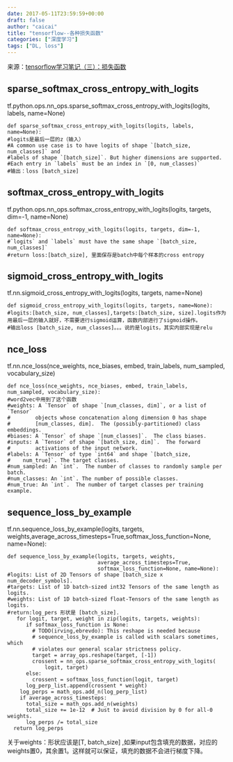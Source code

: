 ```yaml
---
date: 2017-05-11T23:59:59+00:00
draft: false
author: "caicai"
title: "tensorflow--各种损失函数"
categories: ["深度学习"]
tags: ["DL, loss"] 
---
```


来源：[tensorflow学习笔记（三）：损失函数](http://blog.csdn.net/u012436149/article/details/52874718)
## sparse_softmax_cross_entropy_with_logits ##
tf.python.ops.nn_ops.sparse_softmax_cross_entropy_with_logits(logits, labels, name=None)
```
def sparse_softmax_cross_entropy_with_logits(logits, labels, name=None):
#logits是最后一层的z（输入）
#A common use case is to have logits of shape `[batch_size, num_classes]` and
#labels of shape `[batch_size]`. But higher dimensions are supported.
#Each entry in `labels` must be an index in `[0, num_classes)`
#输出：loss [batch_size]
```
## softmax_cross_entropy_with_logits ##
tf.python.ops.nn_ops.softmax_cross_entropy_with_logits(logits, targets, dim=-1, name=None)
```
def softmax_cross_entropy_with_logits(logits, targets, dim=-1, name=None):
#`logits` and `labels` must have the same shape `[batch_size, num_classes]`
#return loss:[batch_size], 里面保存是batch中每个样本的cross entropy
```
## sigmoid_cross_entropy_with_logits ##
tf.nn.sigmoid_cross_entropy_with_logits(logits, targets, name=None)
```
def sigmoid_cross_entropy_with_logits(logits, targets, name=None):
#logits:[batch_size, num_classes],targets:[batch_size, size].logits作为用最后一层的输入就好，不需要进行sigmoid运算，函数内部进行了sigmoid操作。
#输出loss [batch_size, num_classes]。。。说的是logits，其实内部实现是relu
```
## nce_loss ##
tf.nn.nce_loss(nce_weights, nce_biases, embed, train_labels, num_sampled, vocabulary_size)
```
def nce_loss(nce_weights, nce_biases, embed, train_labels, num_sampled, vocabulary_size):
#word2vec中用到了这个函数
#weights: A `Tensor` of shape `[num_classes, dim]`, or a list of `Tensor`
#        objects whose concatenation along dimension 0 has shape
#        [num_classes, dim].  The (possibly-partitioned) class embeddings.
#biases: A `Tensor` of shape `[num_classes]`.  The class biases.
#inputs: A `Tensor` of shape `[batch_size, dim]`.  The forward
#        activations of the input network.
#labels: A `Tensor` of type `int64` and shape `[batch_size,
#    num_true]`. The target classes.
#num_sampled: An `int`.  The number of classes to randomly sample per batch.
#num_classes: An `int`. The number of possible classes.
#num_true: An `int`.  The number of target classes per training example.
```
## sequence_loss_by_example ##
tf.nn.sequence_loss_by_example(logits, targets, weights,average_across_timesteps=True,softmax_loss_function=None, name=None):
```
def sequence_loss_by_example(logits, targets, weights,
                             average_across_timesteps=True,
                             softmax_loss_function=None, name=None):
#logits: List of 2D Tensors of shape [batch_size x num_decoder_symbols].
#targets: List of 1D batch-sized int32 Tensors of the same length as logits.
#weights: List of 1D batch-sized float-Tensors of the same length as logits.
#return:log_pers 形状是 [batch_size].
   for logit, target, weight in zip(logits, targets, weights):
      if softmax_loss_function is None:
        # TODO(irving,ebrevdo): This reshape is needed because
        # sequence_loss_by_example is called with scalars sometimes, which
        # violates our general scalar strictness policy.
        target = array_ops.reshape(target, [-1])
        crossent = nn_ops.sparse_softmax_cross_entropy_with_logits(
            logit, target)
      else:
        crossent = softmax_loss_function(logit, target)
      log_perp_list.append(crossent * weight)
    log_perps = math_ops.add_n(log_perp_list)
    if average_across_timesteps:
      total_size = math_ops.add_n(weights) 
      total_size += 1e-12  # Just to avoid division by 0 for all-0 weights.
      log_perps /= total_size
  return log_perps
```

关于weights：形状应该是[T, batch_size] ,如果input包含填充的数据，对应的weights置0，其余置1。这样就可以保证，填充的数据不会进行梯度下降。
